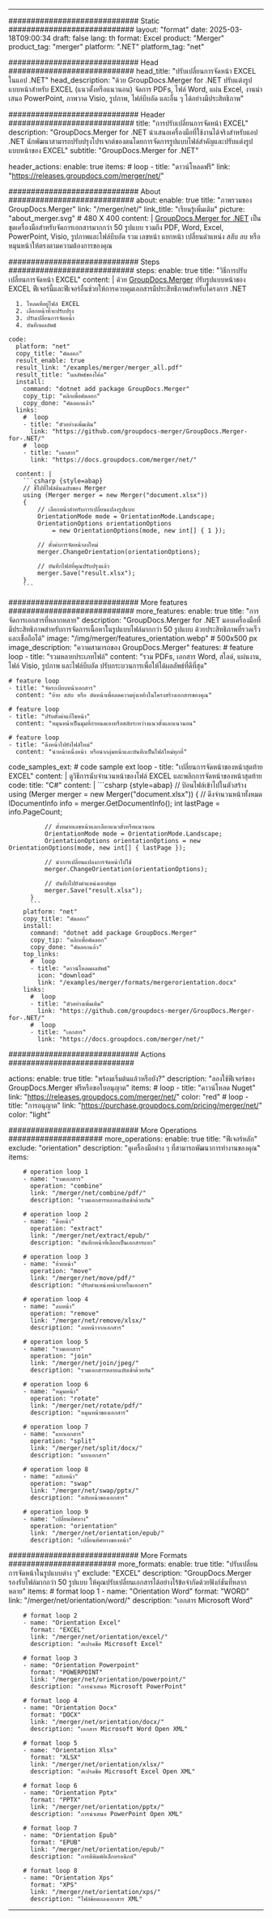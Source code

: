
---
############################# Static ############################
layout: "format"
date:  2025-03-18T09:00:34
draft: false
lang: th
format: Excel
product: "Merger"
product_tag: "merger"
platform: ".NET"
platform_tag: "net"

############################# Head ############################
head_title: "ปรับเปลี่ยนการจัดหน้า EXCEL ในแอป .NET"
head_description: "ด้วย GroupDocs.Merger for .NET ปรับแต่งรูปแบบหน้าสำหรับ EXCEL (แนวตั้งหรือแนวนอน) จัดการ PDFs, ไฟล์ Word, แผ่น Excel, งานนำเสนอ PowerPoint, ภาพวาด Visio, รูปภาพ, ไฟล์บีบอัด และอื่น ๆ ได้อย่างมีประสิทธิภาพ"

############################# Header ############################
title: "การปรับเปลี่ยนการจัดหน้า EXCEL" 
description: "GroupDocs.Merger for .NET นำเสนอเครื่องมือที่ใช้งานได้จริงสำหรับแอป .NET นักพัฒนาสามารถปรับปรุงโปรเจกต์ของตนโดยการจัดการรูปแบบไฟล์สำคัญและปรับแต่งรูปแบบหน้าของ EXCEL"
subtitle: "GroupDocs.Merger for .NET" 

header_actions:
  enable: true
  items:
    #  loop
    - title: "ดาวน์โหลดฟรี"
      link: "https://releases.groupdocs.com/merger/net/"
      
############################# About ############################
about:
    enable: true
    title: "ภาพรวมของ GroupDocs.Merger"
    link: "/merger/net/"
    link_title: "เรียนรู้เพิ่มเติม"
    picture: "about_merger.svg" # 480 X 400
    content: |
       [GroupDocs.Merger for .NET](/merger/net/) เป็นชุดเครื่องมือสำหรับจัดการเอกสารมากกว่า 50 รูปแบบ รวมถึง PDF, Word, Excel, PowerPoint, Visio, รูปภาพและไฟล์บีบอัด รวม เลขหน้า แยกหน้า เปลี่ยนตำแหน่ง สลับ ลบ หรือหมุนหน้าให้ตรงตามความต้องการของคุณ

############################# Steps ############################
steps:
    enable: true
    title: "วิธีการปรับเปลี่ยนการจัดหน้า EXCEL"
    content: |
      ด้วย [GroupDocs.Merger](/merger/net/) ปรับรูปแบบหน้าของ EXCEL ฟีเจอร์นี้และฟีเจอร์อื่นช่วยให้การควบคุมเอกสารมีประสิทธิภาพสำหรับโครงการ .NET
      
      1. โหลดที่อยู่ไฟล์ EXCEL
      2. เลือกหน้าที่จะปรับปรุง
      3. ปรับเปลี่ยนการจัดหน้า
      4. บันทึกผลลัพธ์
   
    code:
      platform: "net"
      copy_title: "คัดลอก"
      result_enable: true
      result_link: "/examples/merger/merger_all.pdf"
      result_title: "ผลลัพธ์ของโค้ด"
      install:
        command: "dotnet add package GroupDocs.Merger"
        copy_tip: "คลิกเพื่อคัดลอก"
        copy_done: "คัดลอกแล้ว"
      links:
        #  loop
        - title: "ตัวอย่างเพิ่มเติม"
          link: "https://github.com/groupdocs-merger/GroupDocs.Merger-for-.NET/"
        #  loop
        - title: "เอกสาร"
          link: "https://docs.groupdocs.com/merger/net/"
          
      content: |
        ```csharp {style=abap}
        // ชี้ไปที่ไฟล์ต้นฉบับของ Merger
        using (Merger merger = new Merger("document.xlsx"))
        {
            // เลือกหน้าสำหรับการเปลี่ยนแปลงรูปแบบ
            OrientationMode mode = OrientationMode.Landscape;
            OrientationOptions orientationOptions 
                = new OrientationOptions(mode, new int[] { 1 });

            // ตั้งค่าการจัดหน้าลงใหม่
            merger.ChangeOrientation(orientationOptions);

            // บันทึกไฟล์ที่คุณปรับปรุงแล้ว
            merger.Save("result.xlsx");
        }
        ```            

############################# More features ############################
more_features:
  enable: true
  title: "การจัดการเอกสารที่หลากหลาย"
  description: "GroupDocs.Merger for .NET มอบเครื่องมือที่มีประสิทธิภาพสำหรับการจัดการเนื้อหาในรูปแบบไฟล์มากกว่า 50 รูปแบบ ด้วยประสิทธิภาพที่รวดเร็วและเชื่อถือได้"
  image: "/img/merger/features_orientation.webp" # 500x500 px
  image_description: "ความสามารถของ GroupDocs.Merger"
  features:
    # feature loop
    - title: "รวมหลายประเภทไฟล์"
      content: "รวม PDFs, เอกสาร Word, สไลด์, แผ่นงาน, ไฟล์ Visio, รูปภาพ และไฟล์บีบอัด ปรับกระบวนการเพื่อให้ได้ผลลัพธ์ที่ดีที่สุด"

    # feature loop
    - title: "จัดระเบียบหน้าเอกสาร"
      content: "ย้าย สลับ หรือ ตัดหน้าเพื่อลดความยุ่งเหยิงในโครงสร้างเอกสารของคุณ"

    # feature loop
    - title: "ปรับตั้งค่าแก้ไขหน้า"
      content: "หมุนหน้าเป็นมุมที่กำหนดเองหรือสลับระหว่างแนวตั้งและแนวนอน"

    # feature loop
    - title: "ดึงหน้าไปยังไฟล์ใหม่"
      content: "นำหน้าหนึ่งหน้า หรือนำกลุ่มหน้าและบันทึกเป็นไฟล์ใหม่ทุกที่"
      
  code_samples_ext:
    # code sample ext loop
    - title: "เปลี่ยนการจัดหน้าของหน้าสุดท้าย EXCEL"
      content: |
        ดูวิธีการนับจำนวนหน้าของไฟล์ EXCEL และพลิกการจัดหน้าของหน้าสุดท้าย
      code:
        title: "C#"
        content: |
          ```csharp {style=abap}
          // ป้อนไฟล์เข้าไปในตัวสร้าง
          using (Merger merger = new Merger("document.xlsx"))
          {
              // ดึงจำนวนหน้าทั้งหมด
              IDocumentInfo info = merger.GetDocumentInfo();
              int lastPage = info.PageCount;

              // ตั้งหมายเลขหน้าและเลือกแนวตั้งหรือแนวนอน
              OrientationMode mode = OrientationMode.Landscape;
              OrientationOptions orientationOptions = new OrientationOptions(mode, new int[] { lastPage });
          
              // นำการเปลี่ยนแปลงการจัดหน้าไปใช้
              merger.ChangeOrientation(orientationOptions);

              // บันทึกไปยังตำแหน่งเอาต์พุต
              merger.Save("result.xlsx");
          }
          ```
        platform: "net"
        copy_title: "คัดลอก"
        install:
          command: "dotnet add package GroupDocs.Merger"
          copy_tip: "คลิกเพื่อคัดลอก"
          copy_done: "คัดลอกแล้ว"
        top_links:
          #  loop
          - title: "ดาวน์โหลดผลลัพธ์"
            icon: "download"
            link: "/examples/merger/formats/mergerorientation.docx"
        links:
          #  loop
          - title: "ตัวอย่างเพิ่มเติม"
            link: "https://github.com/groupdocs-merger/GroupDocs.Merger-for-.NET/"
          #  loop
          - title: "เอกสาร"
            link: "https://docs.groupdocs.com/merger/net/"
            

            


############################# Actions ############################

actions:
  enable: true
  title: "พร้อมเริ่มต้นแล้วหรือยัง?"
  description: "ลองใช้ฟีเจอร์ของ GroupDocs.Merger ฟรีหรือขอใบอนุญาต"
  items:
    #  loop
    - title: "ดาวน์โหลด Nuget"
      link: "https://releases.groupdocs.com/merger/net/"
      color: "red"
        #  loop
    - title: "การอนุญาต"
      link: "https://purchase.groupdocs.com/pricing/merger/net/"
      color: "light"


############################# More Operations #####################
more_operations:
    enable: true
    title: "ฟีเจอร์หลัก"
    exclude: "orientation"
    description: "ดูเครื่องมือต่าง ๆ ที่สามารถพัฒนาการทำงานของคุณ"
    items: 
          
        # operation loop 1
        - name: "รวมเอกสาร"
          operation: "combine"
          link: "/merger/net/combine/pdf/"
          description: "รวมเอกสารหลายฉบับเข้าด้วยกัน"

        # operation loop 2
        - name: "ดึงหน้า"
          operation: "extract"
          link: "/merger/net/extract/epub/"
          description: "บันทึกหน้าที่เลือกเป็นเอกสารแยก"

        # operation loop 3
        - name: "ย้ายหน้า"
          operation: "move"
          link: "/merger/net/move/pdf/"
          description: "ปรับตำแหน่งหน้าภายในเอกสาร"

        # operation loop 4
        - name: "ลบหน้า"
          operation: "remove"
          link: "/merger/net/remove/xlsx/"
          description: "ลบหน้าจากเอกสาร"

        # operation loop 5
        - name: "รวมเอกสาร"
          operation: "join"
          link: "/merger/net/join/jpeg/"
          description: "รวมเอกสารหลายฉบับเข้าด้วยกัน"

        # operation loop 6
        - name: "หมุนหน้า"
          operation: "rotate"
          link: "/merger/net/rotate/pdf/"
          description: "หมุนหน้าของเอกสาร"

        # operation loop 7
        - name: "แยกเอกสาร"
          operation: "split"
          link: "/merger/net/split/docx/"
          description: "แยกเอกสาร"

        # operation loop 8
        - name: "สลับหน้า"
          operation: "swap"
          link: "/merger/net/swap/pptx/"
          description: "สลับหน้าของเอกสาร"

        # operation loop 9
        - name: "เปลี่ยนทิศทาง"
          operation: "orientation"
          link: "/merger/net/orientation/epub/"
          description: "เปลี่ยนทิศทางของหน้า"
          
        
          
############################# More Formats ########################
more_formats:
    enable: true
    title: "ปรับเปลี่ยนการจัดหน้าในรูปแบบต่าง ๆ"
    exclude: "EXCEL"
    description: "GroupDocs.Merger รองรับไฟล์มากกว่า 50 รูปแบบ ให้คุณปรับเปลี่ยนเอกสารได้อย่างไร้ข้อจำกัดด้วยฟังก์ชันที่หลากหลาย"
    items: 
        # format loop 1
        - name: "Orientation Word"
          format: "WORD"
          link: "/merger/net/orientation/word/"
          description: "เอกสาร Microsoft Word"

        # format loop 2
        - name: "Orientation Excel"
          format: "EXCEL"
          link: "/merger/net/orientation/excel/"
          description: "สเปรดชีต Microsoft Excel"

        # format loop 3
        - name: "Orientation Powerpoint"
          format: "POWERPOINT"
          link: "/merger/net/orientation/powerpoint/"
          description: "การนำเสนอ Microsoft PowerPoint"

        # format loop 4
        - name: "Orientation Docx"
          format: "DOCX"
          link: "/merger/net/orientation/docx/"
          description: "เอกสาร Microsoft Word Open XML"

        # format loop 5
        - name: "Orientation Xlsx"
          format: "XLSX"
          link: "/merger/net/orientation/xlsx/"
          description: "สเปรดชีต Microsoft Excel Open XML"

        # format loop 6
        - name: "Orientation Pptx"
          format: "PPTX"
          link: "/merger/net/orientation/pptx/"
          description: "การนำเสนอ PowerPoint Open XML"

        # format loop 7
        - name: "Orientation Epub"
          format: "EPUB"
          link: "/merger/net/orientation/epub/"
          description: "การตีพิมพ์อิเล็กทรอนิกส์"

        # format loop 8
        - name: "Orientation Xps"
          format: "XPS"
          link: "/merger/net/orientation/xps/"
          description: "ไฟล์ข้อตกลงเอกสาร XML"


---